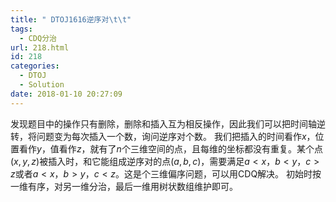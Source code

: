 ```yaml
---
title: " DTOJ1616逆序对\t\t"
tags:
  - CDQ分治
url: 218.html
id: 218
categories:
  - DTOJ
  - Solution
date: 2018-01-10 20:27:09
---
```


发现题目中的操作只有删除，删除和插入互为相反操作，因此我们可以把时间轴逆转，将问题变为每次插入一个数，询问逆序对个数。 我们把插入的时间看作$x$，位置看作$y$，值看作$z$，就有了$n$个三维空间的点，且每维的坐标都没有重复。某个点$(x,y,z)$被插入时，和它能组成逆序对的点$(a,b,c)$，需要满足$a<x$，$b<y$，$c>z$或者$a<x$，$b>y$，$c<z$。这是个三维偏序问题，可以用CDQ解决。 初始时按一维有序，对另一维分治，最后一维用树状数组维护即可。